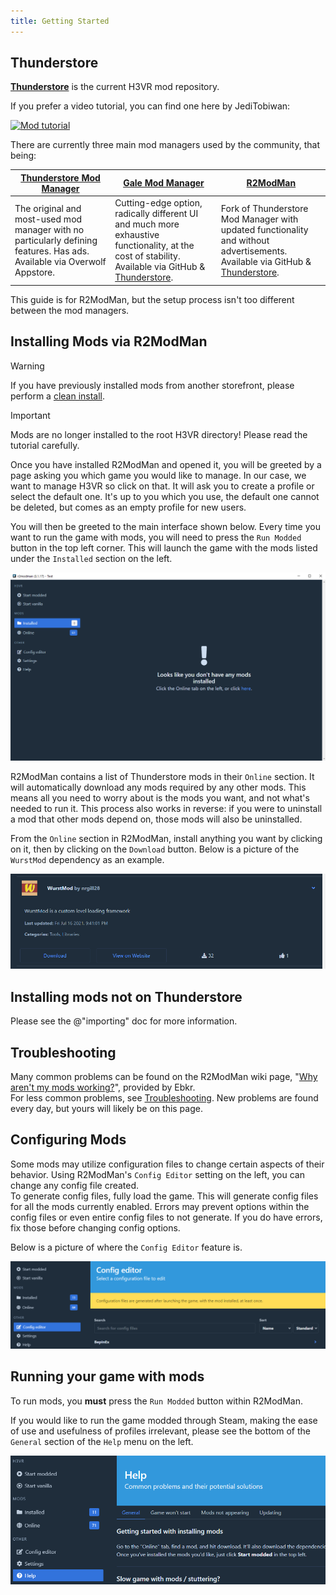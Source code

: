 ```yaml
---
title: Getting Started
---
```


## Thunderstore

[**Thunderstore**](https://h3vr.thunderstore.io) is the current H3VR mod repository.

If you prefer a video tutorial, you can find one here by JediTobiwan:

[![Mod tutorial](https://img.youtube.com/vi/rchbe9xDbrY/sddefault.jpg)](https://youtu.be/rchbe9xDbrY "Mod tutorial")

There are currently three main mod managers used by the community, that being:

| [Thunderstore Mod Manager](https://www.overwolf.com/app/thunderstore-thunderstore_mod_manager)                           | [Gale Mod Manager](https://github.com/Kesomannen/gale/releases/latest)                                                                                                                                                      | [R2ModMan](https://github.com/ebkr/r2modmanPlus/releases/latest)                                                                                                               |
|--------------------------------------------------------------------------------------------------------------------------|-----------------------------------------------------------------------------------------------------------------------------------------------------------------------------------------------------------------------------|--------------------------------------------------------------------------------------------------------------------------------------------------------------------------------|
| The original and most-used mod manager with no particularly defining features. Has ads. Available via Overwolf Appstore. | Cutting-edge option, radically different UI and much more exhaustive functionality, at the cost of stability. Available via GitHub & [Thunderstore](https://thunderstore.io/c/lethal-company/p/Kesomannen/GaleModManager/). | Fork of Thunderstore Mod Manager with updated functionality and without advertisements. Available via GitHub & [Thunderstore](https://thunderstore.io/package/ebkr/r2modman/). |

This guide is for R2ModMan, but the setup process isn't too different between the mod managers.

## Installing Mods via R2ModMan

> [!WARNING]
> If you have previously installed mods from another storefront, please perform a [clean install](starting_fresh.md).

> [!IMPORTANT]
> Mods are no longer installed to the root H3VR directory! Please read the tutorial carefully.

Once you have installed R2ModMan and opened it, you will be greeted by a page asking you which game you would like to
manage. In our case, we want to manage H3VR so click on that. It will ask you to create a profile or select the default
one. It's up to you which you use, the default one cannot be deleted, but comes as an empty profile for new users.

You will then be greeted to the main interface shown below. Every time you want to run the game with mods, you will need
to press the `Run Modded` button in the top left corner. This will launch the game with the mods listed under
the `Installed` section on the left.

![image](images/r2modman/greeted.png)

R2ModMan contains a list of Thunderstore mods in their `Online` section. It will automatically download any mods
required by any other mods. This means all you need to worry about is the mods you want, and not what's needed to run
it. This process also works in reverse: if you were to uninstall a mod that other mods depend on, those mods will also
be uninstalled.

From the `Online` section in R2ModMan, install anything you want by clicking on it, then by clicking on the `Download`
button. Below is a picture of the `WurstMod` dependency as an example.

![image](images/r2modman/WurstMod.png)

## Installing mods not on Thunderstore

Please see the @"importing" doc for more information.

## Troubleshooting

Many common problems can be found on the R2ModMan wiki
page, "[Why aren't my mods working?](https://github.com/ebkr/r2modmanPlus/wiki/Why-aren%27t-my-mods-working%3F)", provided
by Ebkr.  
For less common problems, see [Troubleshooting](troubleshooting/index.md). New problems
are found every day, but yours will likely be on this page.

## Configuring Mods

Some mods may utilize configuration files to change certain aspects of their behavior. Using R2ModMan's `Config Editor`
setting on the left, you can change any config file created.  
To generate config files, fully load the game. This will generate config files for all the mods currently enabled.
Errors may prevent options within the config files or even entire config files to not generate. If you do have errors,
fix those before changing config options.

Below is a picture of where the `Config Editor` feature is.

![image](images/r2modman/config_editor.png)

## Running your game with mods

To run mods, you **must** press the `Run Modded` button within R2ModMan.

If you would like to run the game modded through Steam, making the ease of use and usefulness of profiles irrelevant,
please see the bottom of the `General` section of the `Help` menu on the left.

![image](images/r2modman/help.png)
